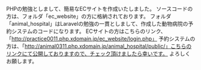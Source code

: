 PHPの勉強としまして、簡易なECサイトを作成いたしました。
ソースコードの方は、フォルダ「ec_website」の方に格納されております。
フォルダ「animal_hospital」はLaravelの勉強の一貫としまして、作成した動物病院の予約システムのコードになります。
ECサイトの方はこちらのリンク、「http://practice0011.php.xdomain.jp/ec_website/login.php」
予約システムの方は、「http://animal0311.php.xdomain.jp/animal_hospital/public/」こちらのリンクにて公開しておりますので、チェック頂けましたら幸いです。
よろしくお願します。
